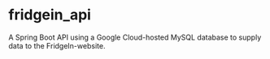 # fridgein_api

A Spring Boot API using a Google Cloud-hosted MySQL database to supply data to the FridgeIn-website.
